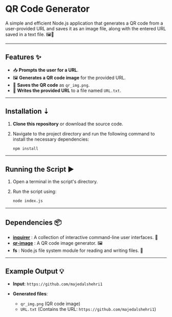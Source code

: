 # QR Code Generator 

A simple and efficient Node.js application that generates a QR code from a user-provided URL and saves it as an image file, along with the entered URL saved in a text file. 🖼️📝

---

##  Features ✨
- 📥  **Prompts the user for a URL**.
- 🖼️  **Generates a QR code image** for the provided URL.
- 💾  **Saves the QR code** as `qr_img.png`.
- 📝  **Writes the provided URL** to a file named `URL.txt`.

---

## Installation ⇣

1. **Clone this repository** or download the source code.
2. Navigate to the project directory and run the following command to install the necessary dependencies:

   ```bash
   npm install

---
## Running the Script ▶️

1. Open a terminal in the script's directory.
2. Run the script using:

   ```bash
   node index.js

---
## Dependencies 📦

- [**inquirer**](https://www.npmjs.com/package/inquirer) : A collection of interactive command-line user interfaces. 💬
- [**qr-image**](https://www.npmjs.com/package/qr-image) : A QR code image generator. 🖼️
- **fs** : Node.js file system module for reading and writing files. 📂

---
## Example Output 💡

- **Input**: `https://github.com/majedalshehri1`

- **Generated files**:
  - `qr_img.png` (QR code image)
  - `URL.txt` (Contains the URL: `https://github.com/majedalshehri1`)
